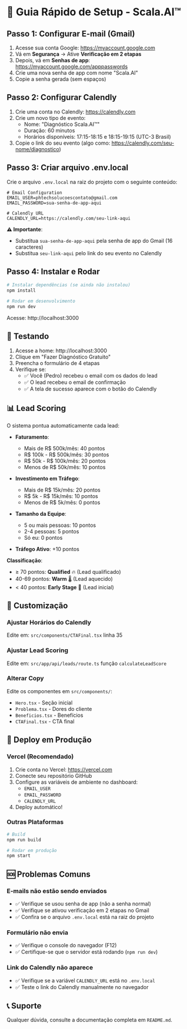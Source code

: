 # 🚀 Guia Rápido de Setup - Scala.AI™

## Passo 1: Configurar E-mail (Gmail)

1. Acesse sua conta Google: https://myaccount.google.com
2. Vá em **Segurança** → Ative **Verificação em 2 etapas**
3. Depois, vá em **Senhas de app**: https://myaccount.google.com/apppasswords
4. Crie uma nova senha de app com nome "Scala.AI"
5. Copie a senha gerada (sem espaços)

## Passo 2: Configurar Calendly

1. Crie uma conta no Calendly: https://calendly.com
2. Crie um novo tipo de evento:
   - Nome: "Diagnóstico Scala.AI™"
   - Duração: 60 minutos
   - Horários disponíveis: 17:15-18:15 e 18:15-19:15 (UTC-3 Brasil)
3. Copie o link do seu evento (algo como: https://calendly.com/seu-nome/diagnostico)

## Passo 3: Criar arquivo .env.local

Crie o arquivo `.env.local` na raiz do projeto com o seguinte conteúdo:

```env
# Email Configuration
EMAIL_USER=phtechsolucoescontato@gmail.com
EMAIL_PASSWORD=sua-senha-de-app-aqui

# Calendly URL
CALENDLY_URL=https://calendly.com/seu-link-aqui
```

**⚠️ Importante**: 
- Substitua `sua-senha-de-app-aqui` pela senha de app do Gmail (16 caracteres)
- Substitua `seu-link-aqui` pelo link do seu evento no Calendly

## Passo 4: Instalar e Rodar

```bash
# Instalar dependências (se ainda não instalou)
npm install

# Rodar em desenvolvimento
npm run dev
```

Acesse: http://localhost:3000

## 🧪 Testando

1. Acesse a home: http://localhost:3000
2. Clique em "Fazer Diagnóstico Gratuito"
3. Preencha o formulário de 4 etapas
4. Verifique se:
   - ✅ Você (Pedro) recebeu o email com os dados do lead
   - ✅ O lead recebeu o email de confirmação
   - ✅ A tela de sucesso aparece com o botão do Calendly

## 📊 Lead Scoring

O sistema pontua automaticamente cada lead:

- **Faturamento**:
  - Mais de R$ 500k/mês: 40 pontos
  - R$ 100k - R$ 500k/mês: 30 pontos
  - R$ 50k - R$ 100k/mês: 20 pontos
  - Menos de R$ 50k/mês: 10 pontos

- **Investimento em Tráfego**:
  - Mais de R$ 15k/mês: 20 pontos
  - R$ 5k - R$ 15k/mês: 10 pontos
  - Menos de R$ 5k/mês: 0 pontos

- **Tamanho da Equipe**:
  - 5 ou mais pessoas: 10 pontos
  - 2-4 pessoas: 5 pontos
  - Só eu: 0 pontos

- **Tráfego Ativo**: +10 pontos

**Classificação**:
- ≥ 70 pontos: **Qualified** 🔥 (Lead qualificado)
- 40-69 pontos: **Warm** 🌡️ (Lead aquecido)
- < 40 pontos: **Early Stage** 🌱 (Lead inicial)

## 🎨 Customização

### Ajustar Horários do Calendly
Edite em: `src/components/CTAFinal.tsx` linha 35

### Ajustar Lead Scoring
Edite em: `src/app/api/leads/route.ts` função `calculateLeadScore`

### Alterar Copy
Edite os componentes em `src/components/`:
- `Hero.tsx` - Seção inicial
- `Problema.tsx` - Dores do cliente
- `Beneficios.tsx` - Benefícios
- `CTAFinal.tsx` - CTA final

## 🚀 Deploy em Produção

### Vercel (Recomendado)

1. Crie conta no Vercel: https://vercel.com
2. Conecte seu repositório GitHub
3. Configure as variáveis de ambiente no dashboard:
   - `EMAIL_USER`
   - `EMAIL_PASSWORD`
   - `CALENDLY_URL`
4. Deploy automático!

### Outras Plataformas

```bash
# Build
npm run build

# Rodar em produção
npm start
```

## 🆘 Problemas Comuns

### E-mails não estão sendo enviados
- ✅ Verifique se usou senha de app (não a senha normal)
- ✅ Verifique se ativou verificação em 2 etapas no Gmail
- ✅ Confira se o arquivo `.env.local` está na raiz do projeto

### Formulário não envia
- ✅ Verifique o console do navegador (F12)
- ✅ Certifique-se que o servidor está rodando (`npm run dev`)

### Link do Calendly não aparece
- ✅ Verifique se a variável `CALENDLY_URL` está no `.env.local`
- ✅ Teste o link do Calendly manualmente no navegador

## 📞 Suporte

Qualquer dúvida, consulte a documentação completa em `README.md`.
